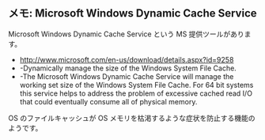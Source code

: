 ## メモ: Microsoft Windows Dynamic Cache Service

Microsoft Windows Dynamic Cache Service という MS 提供ツールがあります。
*  http://www.microsoft.com/en-us/download/details.aspx?id=9258
* -Dynamically manage the size of the Windows System File Cache.
* -The Microsoft Windows Dynamic Cache Service will manage the working set size of the Windows System File Cache. For 64 bit systems this service helps to address the problem of excessive cached read I/O that could eventually consume all of physical memory.

OS のファイルキャッシュが OS メモリを枯渇するような症状を防止する機能のようです。


